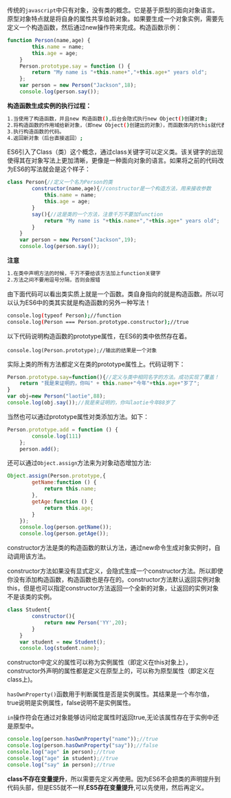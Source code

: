 传统的`javascript`中只有对象，没有类的概念。它是基于原型的面向对象语言。原型对象特点就是将自身的属性共享给新对象。如果要生成一个对象实例，需要先定义一个构造函数，然后通过new操作符来完成。构造函数示例：

~~~javascript
function Person(name,age) {
        this.name = name;
        this.age = age;
    }
    Person.prototype.say = function () {
        return "My name is "+this.name+","+this.age+" years old";
    };
    var person = new Person("Jackson",18);
    console.log(person.say());
~~~

**构造函数生成实例的执行过程：**

```bash
1.当使用了构造函数，并且new 构造函数(),后台会隐式执行new Object()创建对象;
2.将构造函数的作用域给新对象，（即new Object()创建出的对象），而函数体内的this就代表new Object()出来的对象。
3.执行构造函数的代码。
4.返回新对象（后台直接返回）;
```

ES6引入了Class（类）这个概念，通过class关键字可以定义类。该关键字的出现使得其在对象写法上更加清晰，更像是一种面向对象的语言。如果将之前的代码改为ES6的写法就会是这个样子：

~~~javascript
class Person{//定义一个名为Person的类
        constructor(name,age){//constructor是一个构造方法，用来接收参数
            this.name = name;
            this.age = age;
        }
        say(){//这是类的一个方法，注意千万不要加function
            return "My name is "+this.name+","+this.age+" years old";
        }
    }
    var person = new Person("Jackson",19);
    console.log(person.say());
~~~

**注意**

```bash
1.在类中声明方法的时候，千万不要给该方法加上function关键字
2.方法之间不要用逗号分隔，否则会报错
```

由下面代码可以看出类实质上就是一个函数。类自身指向的就是构造函数。所以可以认为ES6中的类其实就是构造函数的另外一种写法！

~~~bash
console.log(typeof Person);//function
console.log(Person === Person.prototype.constructor);//true
~~~

以下代码说明构造函数的prototype属性，在ES6的类中依然存在着。

`console.log(Person.prototype);//输出的结果是一个对象`

实际上类的所有方法都定义在类的prototype属性上。代码证明下：

~~~javascript
Person.prototype.say=function(){//定义与类中相同名字的方法。成功实现了覆盖！
    return "我是来证明的，你叫" + this.name+"今年"+this.age+"岁了";
}
var obj=new Person("laotie",88);
console.log(obj.say());//我是来证明的，你叫laotie今年88岁了
~~~

当然也可以通过prototype属性对类添加方法。如下：

~~~javascript
Person.prototype.add = function () {
        console.log(111)
    };
    person.add();
~~~

还可以通过`Object.assign`方法来为对象动态增加方法:

~~~javascript
Object.assign(Person.prototype,{
        getName:function () {
            return this.name;
        },
        getAge:function () {
            return this.age;
        }
    });
    console.log(person.getName());
    console.log(person.getAge());
~~~

constructor方法是类的构造函数的默认方法，通过new命令生成对象实例时，自动调用该方法。

constructor方法如果没有显式定义，会隐式生成一个constructor方法。所以即使你没有添加构造函数，构造函数也是存在的。constructor方法默认返回实例对象this，但是也可以指定constructor方法返回一个全新的对象，让返回的实例对象不是该类的实例。

~~~javascript
class Student{
        constructor(){
            return new Person('YY',20);
        }
    }
    var student = new Student();
    console.log(student.name);
~~~

constructor中定义的属性可以称为实例属性（即定义在this对象上），constructor外声明的属性都是定义在原型上的，可以称为原型属性（即定义在class上)。

`hasOwnProperty()`函数用于判断属性是否是实例属性。其结果是一个布尔值， true说明是实例属性，false说明不是实例属性。

`in`操作符会在通过对象能够访问给定属性时返回true,无论该属性存在于实例中还是原型中。

~~~javascript
console.log(person.hasOwnProperty("name"));//true
console.log(person.hasOwnProperty("say"));//false
console.log("age" in person);//true
console.log("age" in student);//true
console.log("say" in person);//true
~~~

**class不存在变量提升**，所以需要先定义再使用。因为ES6不会把类的声明提升到代码头部，但是ES5就不一样,**ES5存在变量提升**,可以先使用，然后再定义。
